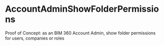 # AccountAdminShowFolderPermissions
Proof of Concept: as an BIM 360 Account Admin, show folder permissions for users, companies or roles
